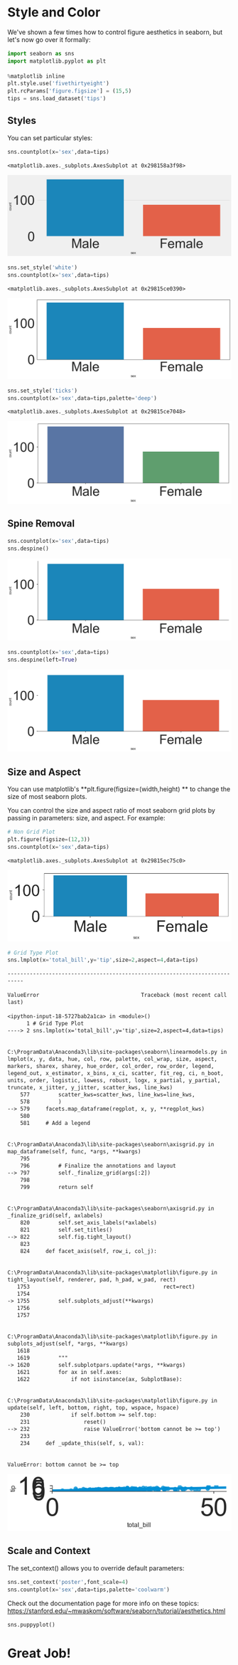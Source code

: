 
# Style and Color

We've shown a few times how to control figure aesthetics in seaborn, but let's now go over it formally:


```python
import seaborn as sns
import matplotlib.pyplot as plt

%matplotlib inline
plt.style.use('fivethirtyeight')
plt.rcParams['figure.figsize'] = (15,5)
tips = sns.load_dataset('tips')
```

## Styles

You can set particular styles:


```python
sns.countplot(x='sex',data=tips)
```




    <matplotlib.axes._subplots.AxesSubplot at 0x298158a3f98>




![png](output_3_1.png)



```python
sns.set_style('white')
sns.countplot(x='sex',data=tips)
```




    <matplotlib.axes._subplots.AxesSubplot at 0x29815ce0390>




![png](output_4_1.png)



```python
sns.set_style('ticks')
sns.countplot(x='sex',data=tips,palette='deep')
```




    <matplotlib.axes._subplots.AxesSubplot at 0x29815ce7048>




![png](output_5_1.png)


## Spine Removal


```python
sns.countplot(x='sex',data=tips)
sns.despine()
```


![png](output_7_0.png)



```python
sns.countplot(x='sex',data=tips)
sns.despine(left=True)
```


![png](output_8_0.png)


## Size and Aspect

You can use matplotlib's **plt.figure(figsize=(width,height) ** to change the size of most seaborn plots.

You can control the size and aspect ratio of most seaborn grid plots by passing in parameters: size, and aspect. For example:


```python
# Non Grid Plot
plt.figure(figsize=(12,3))
sns.countplot(x='sex',data=tips)
```




    <matplotlib.axes._subplots.AxesSubplot at 0x29815ec75c0>




![png](output_11_1.png)



```python
# Grid Type Plot
sns.lmplot(x='total_bill',y='tip',size=2,aspect=4,data=tips)
```


    ---------------------------------------------------------------------------

    ValueError                                Traceback (most recent call last)

    <ipython-input-18-5727bab2a1ca> in <module>()
          1 # Grid Type Plot
    ----> 2 sns.lmplot(x='total_bill',y='tip',size=2,aspect=4,data=tips)
    

    C:\ProgramData\Anaconda3\lib\site-packages\seaborn\linearmodels.py in lmplot(x, y, data, hue, col, row, palette, col_wrap, size, aspect, markers, sharex, sharey, hue_order, col_order, row_order, legend, legend_out, x_estimator, x_bins, x_ci, scatter, fit_reg, ci, n_boot, units, order, logistic, lowess, robust, logx, x_partial, y_partial, truncate, x_jitter, y_jitter, scatter_kws, line_kws)
        577         scatter_kws=scatter_kws, line_kws=line_kws,
        578         )
    --> 579     facets.map_dataframe(regplot, x, y, **regplot_kws)
        580 
        581     # Add a legend
    

    C:\ProgramData\Anaconda3\lib\site-packages\seaborn\axisgrid.py in map_dataframe(self, func, *args, **kwargs)
        795 
        796         # Finalize the annotations and layout
    --> 797         self._finalize_grid(args[:2])
        798 
        799         return self
    

    C:\ProgramData\Anaconda3\lib\site-packages\seaborn\axisgrid.py in _finalize_grid(self, axlabels)
        820         self.set_axis_labels(*axlabels)
        821         self.set_titles()
    --> 822         self.fig.tight_layout()
        823 
        824     def facet_axis(self, row_i, col_j):
    

    C:\ProgramData\Anaconda3\lib\site-packages\matplotlib\figure.py in tight_layout(self, renderer, pad, h_pad, w_pad, rect)
       1753                                          rect=rect)
       1754 
    -> 1755         self.subplots_adjust(**kwargs)
       1756 
       1757 
    

    C:\ProgramData\Anaconda3\lib\site-packages\matplotlib\figure.py in subplots_adjust(self, *args, **kwargs)
       1618 
       1619         """
    -> 1620         self.subplotpars.update(*args, **kwargs)
       1621         for ax in self.axes:
       1622             if not isinstance(ax, SubplotBase):
    

    C:\ProgramData\Anaconda3\lib\site-packages\matplotlib\figure.py in update(self, left, bottom, right, top, wspace, hspace)
        230             if self.bottom >= self.top:
        231                 reset()
    --> 232                 raise ValueError('bottom cannot be >= top')
        233 
        234     def _update_this(self, s, val):
    

    ValueError: bottom cannot be >= top



![png](output_12_1.png)


## Scale and Context

The set_context() allows you to override default parameters:


```python
sns.set_context('poster',font_scale=4)
sns.countplot(x='sex',data=tips,palette='coolwarm')
```

Check out the documentation page for more info on these topics:
https://stanford.edu/~mwaskom/software/seaborn/tutorial/aesthetics.html


```python
sns.puppyplot()
```

# Great Job!
